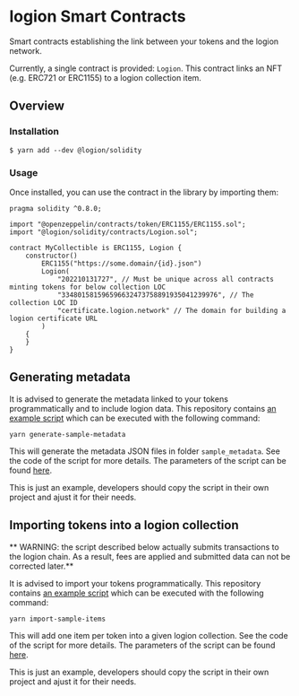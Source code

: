 # logion Smart Contracts

Smart contracts establishing the link between your tokens and the logion network.

Currently, a single contract is provided: `Logion`. This contract links an NFT (e.g. ERC721 or ERC1155)
to a logion collection item.

## Overview

### Installation

```console
$ yarn add --dev @logion/solidity
```

### Usage

Once installed, you can use the contract in the library by importing them:

```solidity
pragma solidity ^0.8.0;

import "@openzeppelin/contracts/token/ERC1155/ERC1155.sol";
import "@logion/solidity/contracts/Logion.sol";

contract MyCollectible is ERC1155, Logion {
    constructor()
        ERC1155("https://some.domain/{id}.json")
        Logion(
            "202210131727", // Must be unique across all contracts minting tokens for below collection LOC
            "334801581596596632473758891935041239976", // The collection LOC ID
            "certificate.logion.network" // The domain for building a logion certificate URL
        )
    {
    }
}
```

## Generating metadata

It is advised to generate the metadata linked to your tokens programmatically
and to include logion data. This repository contains
[an example script](https://github.com/logion-network/logion-solidity/blob/main/scripts/generate_metadata.mts)
which can be executed with the following command:

```
yarn generate-sample-metadata
```

This will generate the metadata JSON files in folder `sample_metadata`.
See the code of the script for more details. The parameters of the script can be
found [here](https://github.com/logion-network/logion-solidity/blob/main/scripts/tokens.mts).

This is just an example, developers should copy the script in their own project and
ajust it for their needs.

## Importing tokens into a logion collection

** WARNING: the script described below actually submits transactions to the logion chain. As a result, fees are applied and submitted data can not be corrected later.**

It is advised to import your tokens programmatically. This repository contains
[an example script](https://github.com/logion-network/logion-solidity/blob/main/scripts/import_items.mts)
which can be executed with the following command:

```
yarn import-sample-items
```

This will add one item per token into a given logion collection.
See the code of the script for more details. The parameters of the script can be
found [here](https://github.com/logion-network/logion-solidity/blob/main/scripts/tokens.mts).

This is just an example, developers should copy the script in their own project and
ajust it for their needs.
